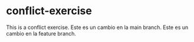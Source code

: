 # conflict-exercise
This is a conflict exercise.
Este es un cambio en la main branch.
Este es un cambio en la feature branch.
